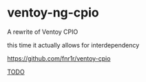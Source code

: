 # ventoy-ng-cpio

A rewrite of Ventoy CPIO

this time it actually allows for interdependency

https://github.com/fnr1r/ventoy-cpio

[TODO](./TODO.md)

<!--
NOTE:
oh my god. the old code is so fucking bad.
please don't look at it.
please please please please please please please please please please please
please please please please please please please please please please please...
- fnrir
-->
